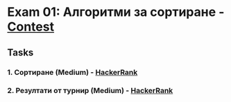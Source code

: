 # Exam 01: Алгоритми за сортиране - [Contest](<https://www.hackerrank.com/contests/sda-2021-2021-test-1/challenges>)

## Tasks

### 1. Сортиране (Medium) - [HackerRank](<https://www.hackerrank.com/contests/sda-2021-2021-test-1/challenges/challenge-3098/problem>)

### 2. Резултати от турнир (Medium) - [HackerRank](<https://www.hackerrank.com/contests/sda-2021-2021-test-1/challenges/challenge-3099>)
